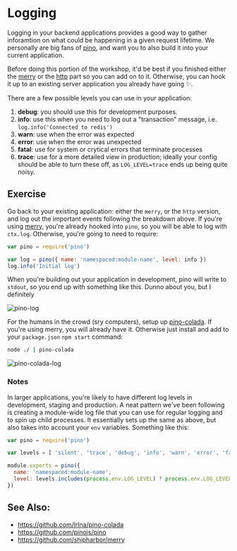 # Logging

Logging in your backend applications provides a good way to gather inforamtion
on what could be happening in a given request lifetime. We personally are big
fans of [pino](https://github.com/pinojs/pino), and want you to also build it
into your current application. 

Before doing this portion of the workshop, it'd be best if you finished either
the [merry](/merrryyyy) or the [http](/simple-http) part so you can add on to
it. Otherwise, you can hook it up to an existing server application you already
have going ✨.

There are a few possible levels you can use in your application:

1. __debug__: you should use this for development purposes.
2. __info__: use this when you need to log out a "transaction" message, i.e.
   `log.info('Connected to redis')`
3. __warn__: use when the error was expected
4. __error__: use when the error was unexpected
5. __fatal__: use for system or crytical errors that terminate processes 
6. __trace__: use for a more detailed view in production; ideally your config
   should be able to turn these off, as `LOG_LEVEL=trace` ends up being quite
   noisy. 

## Exercise

Go back to your existing application: either the `merry`, or the `http`
version, and log out the important events following the breakdown above. If
you're using [merry](github.com/shipharbor/merry), you're already hooked into
`pino`, so you will be able to log with `ctx.log`. Otherwise, you're going to
need to require:

```js
var pino = require('pino')

var log = pino({ name: 'namespaced:module-name', level: info })
log.info('Initial log')
```

When you're building out your application in development, pino will write to
`stdout`, so you end up with something like this. Dunno about you, but I
definitely

![pino-log](./assets/pino-log)

For the humans in the crowd (sry computers), setup up
[pino-colada](github.com/lrlna/pino-colada). If you're using merry, you will
already have it. Otherwise just install and add to your `package.json` `npm
start` command:

```sh
node ./ | pino-colada
```

![pino-colada-log](./assets/pino-colada-log)

###  Notes
In larger applications, you're likely to have different log levels in
development, staging and production. A neat pattern we've been following is
creating a module-wide log file that you can use for regular logging and to
spin up child processes. It essentially sets up the same as above, but also
takes into account your `env` variables. Something like this:

```js
var pino = require('pino')

var levels = [ 'silent', 'trace', 'debug', 'info', 'warn', 'error', 'fatal' ]

module.exports = pino({
  name: 'namespaced:module-name',
  level: levels.includes(process.env.LOG_LEVEL) ? process.env.LOG_LEVEL : 'info'
})
```

## See Also:
- https://github.com/lrlna/pino-colada
- https://github.com/pinojs/pino
- https://github.com/shipharbor/merry
